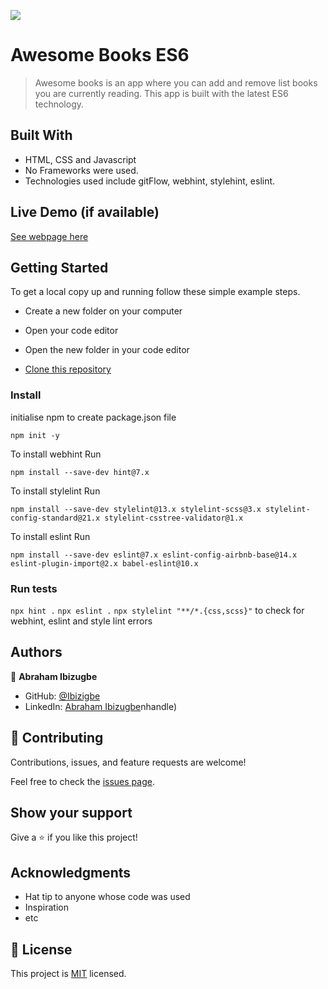 ![](https://img.shields.io/badge/Microverse-blueviolet)

# Awesome Books ES6

> Awesome books is an app where you can add and remove list books you are currently reading. This app is built with the latest ES6 technology.

## Built With

- HTML, CSS and Javascript
- No Frameworks were used.
- Technologies used include gitFlow, webhint, stylehint, eslint.

## Live Demo (if available)

[See webpage here](https://ibizugbe.github.io/awesome-book-ES6/)

## Getting Started

To get a local copy up and running follow these simple example steps.

- Create a new folder on your computer

- Open your code editor

- Open the new folder in your code editor

- [Clone this repository](https://github.com/Ibizugbe/awesome-book-ES6)

### Install

initialise npm to create package.json file

```
npm init -y
```

To install webhint Run

```
npm install --save-dev hint@7.x
```

To install stylelint Run

```
npm install --save-dev stylelint@13.x stylelint-scss@3.x stylelint-config-standard@21.x stylelint-csstree-validator@1.x
```

To install eslint Run

```
npm install --save-dev eslint@7.x eslint-config-airbnb-base@14.x eslint-plugin-import@2.x babel-eslint@10.x
```

### Run tests

`npx hint .`
`npx eslint .`
`npx stylelint "**/*.{css,scss}"`
to check for webhint, eslint and style lint errors

## Authors

👤 **Abraham Ibizugbe**

- GitHub: [@Ibizigbe](https://github.com/Ibizugbe)
- LinkedIn: [Abraham Ibizugbe](https://www.linkedin.com/in/abraham-ibizugbe-763791115/)nhandle)

## 🤝 Contributing

Contributions, issues, and feature requests are welcome!

Feel free to check the [issues page](https://github.com/Ibizugbe/awesome-book-ES6/issues).

## Show your support

Give a ⭐️ if you like this project!

## Acknowledgments

- Hat tip to anyone whose code was used
- Inspiration
- etc

## 📝 License

This project is [MIT](./MIT.md) licensed.
